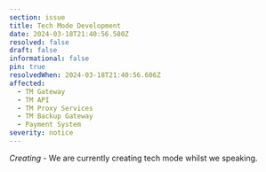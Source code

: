 ```yaml
---
section: issue
title: Tech Mode Development
date: 2024-03-18T21:40:56.580Z
resolved: false
draft: false
informational: false
pin: true
resolvedWhen: 2024-03-18T21:40:56.606Z
affected:
  - TM Gateway
  - TM API
  - TM Proxy Services
  - TM Backup Gateway
  - Payment System
severity: notice
---
```

*﻿Creating* - We are currently creating tech mode whilst we speaking.